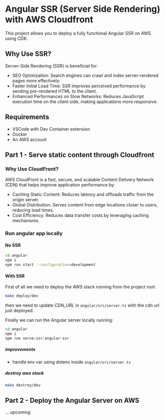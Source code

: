 
# Angular SSR (Server Side Rendering) with AWS Cloudfront 

This project allows you to deploy a fully functional Angular SSR on AWS using CDK.

## Why Use SSR?

Server-Side Rendering (SSR) is beneficial for:

- SEO Optimization: Search engines can crawl and index server-rendered pages more effectively.
- Faster Initial Load Time: SSR improves perceived performance by sending pre-rendered HTML to the client.
- Enhanced Performancez on Slow Networks: Reduces JavaScript execution time on the client side, making applications more responsive.

## Requirements

- VSCode with Dev Container extension
- Docker
- An AWS account

## Part 1 - Serve static content through Cloudfront

### Why Use CloudFront?

AWS CloudFront is a fast, secure, and scalable Content Delivery Network (CDN) that helps improve application performance by:

- Caching Static Content: Reduces latency and offloads traffic from the origin server.
- Global Distribution: Serves content from edge locations closer to users, reducing load times.
- Cost Efficiency: Reduces data transfer costs by leveraging caching mechanisms.

### Run angular app locally 

#### No SSR

```sh
cd angular
npm i
npm run start --configuration=development
```

#### With SSR

First of all we need to deploy the AWS stack running from the project root: 

```sh
make deploy/dev
```

then we need to update *CDN_URL* in ```angular/src/server.ts``` with the cdn url just deployed.

Finally we can run the Angular server locally running:

```sh
cd angular
npm i
npm run serve:ssr:angular-ssr
```

##### improvements

- handle env var using dotenv inside ```angular/src/server.ts```

##### destroy aws stack

```sh
make destroy/dev
```

## Part 2 - Deploy the Angular Server on AWS 

... *upcoming*